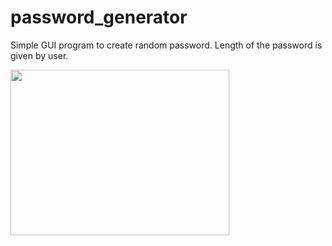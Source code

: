 # password_generator

Simple GUI program to create random password. Length of the password is given by user.

<img src="https://user-images.githubusercontent.com/104318709/166215087-66ec0d5f-ee0a-45d5-9a7a-dd0ee588b52f.png" width="350" height="265">


